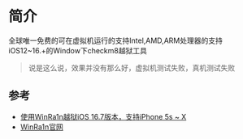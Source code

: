 # 简介
全球唯一免费的可在虚拟机运行的支持Intel,AMD,ARM处理器的支持iOS12~16.+的Window下checkm8越狱工具
> 说是这么说，效果并没有那么好，虚拟机测试失败，真机测试失败
## 参考
* [使用WinRa1n越狱iOS 16.7版本，支持iPhone 5s ~ X](https://dkxuanye.cn/?p=8423)
* [WinRa1n官网](https://www.ikeytools.com/)
